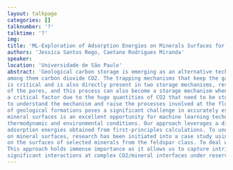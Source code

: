```yaml
---
layout: talkpage
categories: []
talknumber: '?'
talktime: '?'
img:
title: 'ML-Exploration of Adsorption Energies on Minerals Surfaces for Geological Carbon Storage Applications'
authors: 'Jessica Santos Rego, Caetano Rodrigues Miranda'
speaker: 
location: 'Universidade de São Paulo'
abstract: 'Geological carbon storage is emerging as an alternative technology capable of mitigating the impact caused by the emission of greenhouse gasses (GHG),  
among them carbon dioxide CO2. The trapping mechanisms that keep the gas in the subsurface rock are categorized into different processes. The adsorption process 
is critical and is also directly present in two storage mechanisms, residual storage and carbon mineralisation. The molecule can be adsorbed onto the mineral surface 
of the pores, and this process can also become a storage mechanism when the pore space is fully occupied by CO2. Another important point is that storage capacity is 
a critical factor due to the huge quantities of CO2 that need to be stored. Due to the nature of the interactions, simulations at the molecular scale are essential 
to understand the mechanism and raise the processes involved at the fluid/mineral interfaces present in the geological site reservoir. However, the heterogeneous nature 
of geological formations poses a significant challenge in accurately estimating storage capacity through adsorption processes. The vast space of chemical compounds across
mineral surfaces is an excellent opportunity for machine learning technologies to address the problem and lead to predictions of CO2 adsorption energies under different 
thermodynamic and environmental conditions. Our approach leverages a diverse dataset comprising structural and chemical properties of minerals, alongside corresponding 
adsorption energies obtained from first-principles calculations. To understand the relevant descriptors that capture the physics underlying the adsorption of gas molecules 
on mineral surfaces, research has been initiated into a case study using Density Functional Theory (DFT) to systematically evaluate the adsorption behaviour of the CO2 molecule 
on the surfaces of selected minerals from the feldspar class. To deal with the complexity posed by geological heterogeneity, we plan to employ graph neural networks as our machine-learning model. 
This approach holds immense importance as it allows us to capture intricate spatial relationships within heterogeneous formations and helps to shed some light on 
significant interactions at complex CO2/mineral interfaces under reservoir conditions.'
---
```

